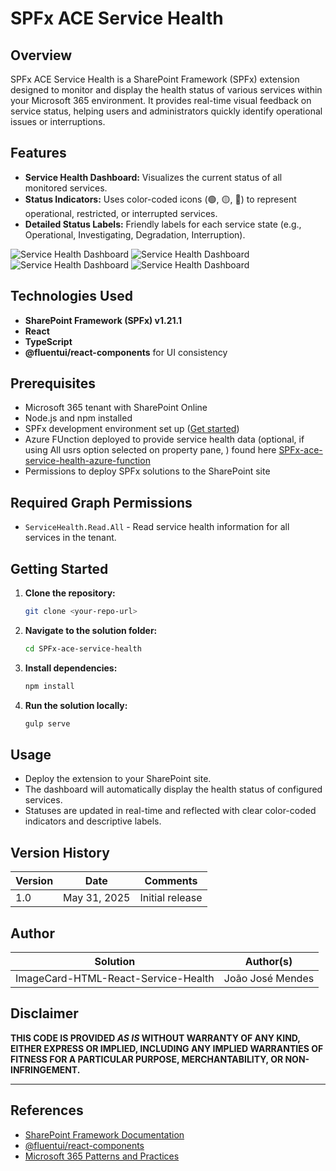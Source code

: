 # SPFx ACE Service Health

## Overview

SPFx ACE Service Health is a SharePoint Framework (SPFx) extension designed to monitor and display the health status of various services within your Microsoft 365 environment. It provides real-time visual feedback on service status, helping users and administrators quickly identify operational issues or interruptions.

## Features

- **Service Health Dashboard:** Visualizes the current status of all monitored services.
- **Status Indicators:** Uses color-coded icons (🟢, 🟡, 🔴) to represent operational, restricted, or interrupted services.
- **Detailed Status Labels:** Friendly labels for each service state (e.g., Operational, Investigating, Degradation, Interruption).

![Service Health Dashboard](./src/assets/serviceHealth01.png "Service Health Dashboard")
![Service Health Dashboard](./src/assets/serviceHealth02.PNG "Service Health Dashboard Mobile")
![Service Health Dashboard](./src/assets/serviceHealth03.PNG "Service Health Dashboard Mobile")
![Service Health Dashboard](./src/assets/serviceHealth04.PNG "Service Health Dashboard Mobile")

## Technologies Used

- **SharePoint Framework (SPFx) v1.21.1**
- **React**
- **TypeScript**
- **@fluentui/react-components** for UI consistency

## Prerequisites

- Microsoft 365 tenant with SharePoint Online
- Node.js and npm installed
- SPFx development environment set up ([Get started](https://docs.microsoft.com/en-us/sharepoint/dev/spfx/set-up-your-developer-tenant))
- Azure FUnction deployed to provide service health data (optional, if using All usrs option selected on property pane,  )  found here [SPFx-ace-service-health-azure-function](react-extension-service-health-azfn.zip)
- Permissions to deploy SPFx solutions to the SharePoint site

## Required Graph Permissions

- `ServiceHealth.Read.All` - Read service health information for all services in the tenant.

## Getting Started

1. **Clone the repository:**

   ```bash
   git clone <your-repo-url>
   ```

2. **Navigate to the solution folder:**

   ```bash
   cd SPFx-ace-service-health
   ```

3. **Install dependencies:**

   ```bash
   npm install
   ```

4. **Run the solution locally:**

   ```bash
   gulp serve
   ```

## Usage

- Deploy the extension to your SharePoint site.
- The dashboard will automatically display the health status of configured services.
- Statuses are updated in real-time and reflected with clear color-coded indicators and descriptive labels.

## Version History

| Version | Date         | Comments         |
| ------- | ------------| ---------------- |
| 1.0     | May 31, 2025| Initial release  |

## Author

| Solution                | Author(s)                |
|-------------------------|--------------------------|
| ImageCard-HTML-React-Service-Health | João José Mendes         |

## Disclaimer

**THIS CODE IS PROVIDED _AS IS_ WITHOUT WARRANTY OF ANY KIND, EITHER EXPRESS OR IMPLIED, INCLUDING ANY IMPLIED WARRANTIES OF FITNESS FOR A PARTICULAR PURPOSE, MERCHANTABILITY, OR NON-INFRINGEMENT.**

---

## References

- [SharePoint Framework Documentation](https://docs.microsoft.com/en-us/sharepoint/dev/spfx/)
- [@fluentui/react-components](https://react.fluentui.dev/)
- [Microsoft 365 Patterns and Practices](https://aka.ms/m365pnp)
